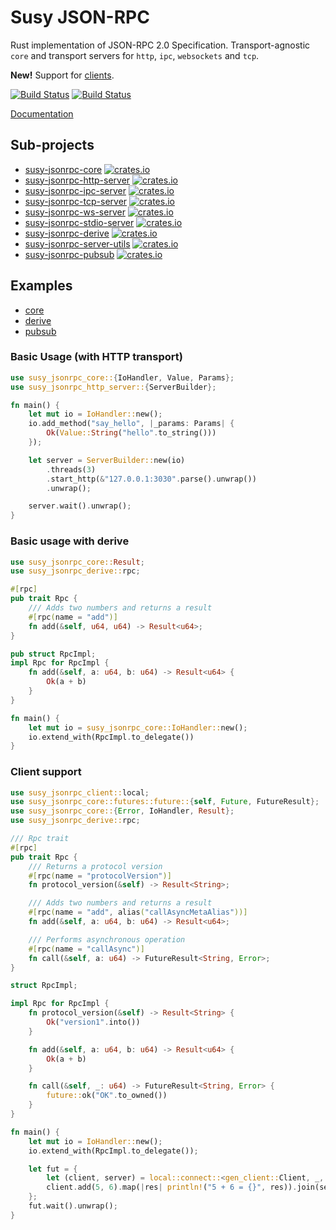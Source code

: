 # Susy JSON-RPC

Rust implementation of JSON-RPC 2.0 Specification.
Transport-agnostic `core` and transport servers for `http`, `ipc`, `websockets` and `tcp`.

**New!** Support for [clients](#Client-support).

[![Build Status][travis-image]][travis-url]
[![Build Status][appveyor-image]][appveyor-url]

[travis-image]: https://travis-ci.org/susytech/susy-jsonrpc.svg?branch=master
[travis-url]: https://travis-ci.org/susytech/susy-jsonrpc
[appveyor-image]: https://ci.appveyor.com/api/projects/status/github/susytech/susy-jsonrpc?svg=true
[appveyor-url]: https://ci.appveyor.com/project/susytech/susy-jsonrpc/branch/master

[Documentation](http://susytech.github.io/jsonrpc/)

## Sub-projects
- [susy-jsonrpc-core](./core) [![crates.io][core-image]][core-url]
- [susy-jsonrpc-http-server](./http) [![crates.io][http-server-image]][http-server-url]
- [susy-jsonrpc-ipc-server](./ipc) [![crates.io][ipc-server-image]][ipc-server-url]
- [susy-jsonrpc-tcp-server](./tcp) [![crates.io][tcp-server-image]][tcp-server-url]
- [susy-jsonrpc-ws-server](./ws) [![crates.io][ws-server-image]][ws-server-url]
- [susy-jsonrpc-stdio-server](./stdio) [![crates.io][stdio-server-image]][stdio-server-url]
- [susy-jsonrpc-derive](./derive) [![crates.io][derive-image]][derive-url]
- [susy-jsonrpc-server-utils](./server-utils) [![crates.io][server-utils-image]][server-utils-url]
- [susy-jsonrpc-pubsub](./pubsub) [![crates.io][pubsub-image]][pubsub-url]

[core-image]: https://img.shields.io/crates/v/susy-jsonrpc-core.svg
[core-url]: https://crates.io/crates/susy-jsonrpc-core
[http-server-image]: https://img.shields.io/crates/v/susy-jsonrpc-http-server.svg
[http-server-url]: https://crates.io/crates/susy-jsonrpc-http-server
[ipc-server-image]: https://img.shields.io/crates/v/susy-jsonrpc-ipc-server.svg
[ipc-server-url]: https://crates.io/crates/susy-jsonrpc-ipc-server
[tcp-server-image]: https://img.shields.io/crates/v/susy-jsonrpc-tcp-server.svg
[tcp-server-url]: https://crates.io/crates/susy-jsonrpc-tcp-server
[ws-server-image]: https://img.shields.io/crates/v/susy-jsonrpc-ws-server.svg
[ws-server-url]: https://crates.io/crates/susy-jsonrpc-ws-server
[stdio-server-image]: https://img.shields.io/crates/v/susy-jsonrpc-stdio-server.svg
[stdio-server-url]: https://crates.io/crates/susy-jsonrpc-stdio-server
[derive-image]: https://img.shields.io/crates/v/susy-jsonrpc-derive.svg
[derive-url]: https://crates.io/crates/susy-jsonrpc-derive
[server-utils-image]: https://img.shields.io/crates/v/susy-jsonrpc-server-utils.svg
[server-utils-url]: https://crates.io/crates/susy-jsonrpc-server-utils
[pubsub-image]: https://img.shields.io/crates/v/susy-jsonrpc-pubsub.svg
[pubsub-url]: https://crates.io/crates/susy-jsonrpc-pubsub

## Examples

- [core](./core/examples)
- [derive](./derive/examples)
- [pubsub](./pubsub/examples)

### Basic Usage (with HTTP transport)

```rust
use susy_jsonrpc_core::{IoHandler, Value, Params};
use susy_jsonrpc_http_server::{ServerBuilder};

fn main() {
	let mut io = IoHandler::new();
	io.add_method("say_hello", |_params: Params| {
		Ok(Value::String("hello".to_string()))
	});

	let server = ServerBuilder::new(io)
		.threads(3)
		.start_http(&"127.0.0.1:3030".parse().unwrap())
		.unwrap();

	server.wait().unwrap();
}
```

### Basic usage with derive

```rust
use susy_jsonrpc_core::Result;
use susy_jsonrpc_derive::rpc;

#[rpc]
pub trait Rpc {
	/// Adds two numbers and returns a result
	#[rpc(name = "add")]
	fn add(&self, u64, u64) -> Result<u64>;
}

pub struct RpcImpl;
impl Rpc for RpcImpl {
	fn add(&self, a: u64, b: u64) -> Result<u64> {
		Ok(a + b)
	}
}

fn main() {
	let mut io = susy_jsonrpc_core::IoHandler::new();
	io.extend_with(RpcImpl.to_delegate())
}
```

### Client support

```rust
use susy_jsonrpc_client::local;
use susy_jsonrpc_core::futures::future::{self, Future, FutureResult};
use susy_jsonrpc_core::{Error, IoHandler, Result};
use susy_jsonrpc_derive::rpc;

/// Rpc trait
#[rpc]
pub trait Rpc {
	/// Returns a protocol version
	#[rpc(name = "protocolVersion")]
	fn protocol_version(&self) -> Result<String>;

	/// Adds two numbers and returns a result
	#[rpc(name = "add", alias("callAsyncMetaAlias"))]
	fn add(&self, a: u64, b: u64) -> Result<u64>;

	/// Performs asynchronous operation
	#[rpc(name = "callAsync")]
	fn call(&self, a: u64) -> FutureResult<String, Error>;
}

struct RpcImpl;

impl Rpc for RpcImpl {
	fn protocol_version(&self) -> Result<String> {
		Ok("version1".into())
	}

	fn add(&self, a: u64, b: u64) -> Result<u64> {
		Ok(a + b)
	}

	fn call(&self, _: u64) -> FutureResult<String, Error> {
		future::ok("OK".to_owned())
	}
}

fn main() {
	let mut io = IoHandler::new();
	io.extend_with(RpcImpl.to_delegate());

	let fut = {
		let (client, server) = local::connect::<gen_client::Client, _, _>(io);
		client.add(5, 6).map(|res| println!("5 + 6 = {}", res)).join(server)
	};
	fut.wait().unwrap();
}

```

